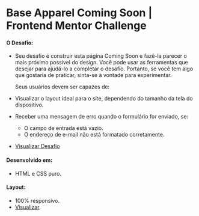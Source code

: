 # Base Apparel Coming Soon | Frontend Mentor Challenge

#### O Desafio:
  - Seu desafio é construir esta página Coming Soon e fazê-la parecer o mais próximo possível do design.
    Você pode usar as ferramentas que desejar para ajudá-lo a completar o desafio. 
    Portanto, se você tem algo que gostaria de praticar, sinta-se à vontade para experimentar.

    Seus usuários devem ser capazes de:
  - Visualizar o layout ideal para o site, dependendo do tamanho da tela do dispositivo.
  - Receber uma mensagem de erro quando o formulário for enviado, se: 
    - O campo de entrada está vazio.
    - O endereço de e-mail não está formatado corretamente.
  
  - <a href="https://www.frontendmentor.io/challenges/base-apparel-coming-soon-page-5d46b47f8db8a7063f9331a0">Visualizar Desafio<a/>

#### Desenvolvido em:
  - HTML e CSS puro.

#### Layout:
  - 100% responsivo.
  - <a href="https://iammatheus.github.io/base-apparel-coming-soon-page">Visualizar<a/>
